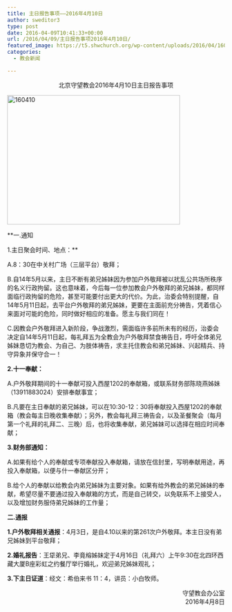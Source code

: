 ```yaml
---
title: 主日报告事项——2016年4月10日
author: sweditor3
type: post
date: 2016-04-09T10:41:33+00:00
url: /2016/04/09/主日报告事项2016年4月10日/
featured_image: https://t5.shwchurch.org/wp-content/uploads/2016/04/160410-400x288.jpg
categories:
  - 教会新闻

---
```

<p style="text-align: center;">
  北京守望教会2016年4月10日主日报告事项
</p>

<!--more-->


<img alt="160410" class="aligncenter size-full wp-image-13711" height="300" src="http://t5.shwchurch.org/wp-content/uploads/2016/04/160410.jpg" width="400" /> 

**一.通知
	  
1.主日聚会时间、地点：**
	  
A.8：30在中关村广场（三层平台）敬拜；
	  
B.自14年5月以来，主日不断有弟兄姊妹因为参加户外敬拜被以扰乱公共场所秩序的名义行政拘留。这也意味着，今后每一位参加教会户外敬拜的弟兄姊妹，都同样面临行政拘留的危险，甚至可能要付出更大的代价。为此，治委会特别提醒，自14年5月11日起，去平台户外敬拜的弟兄姊妹，更要在主面前充分祷告，凭着信心来面对可能的危险，同时做好相应的准备。愿主与我们同在！
	  
C.因教会户外敬拜进入新阶段，争战激烈，需面临许多前所未有的经历，治委会决定自14年5月11日起，每礼拜五为全教会为户外敬拜禁食祷告日，呼吁全体弟兄姊妹恳切为教会、为自己、为肢体祷告，求主托住教会和弟兄姊妹、兴起精兵、持守异象并保守合一！
	  
**2.十一奉献：**
	  
A.户外敬拜期间的十一奉献可投入西屋1202的奉献箱，或联系财务部陈晓燕姊妹（13911883024）安排奉献事宜；
	  
B.凡要在主日奉献的弟兄姊妹，可以在10:30-12：30将奉献投入西屋1202的奉献箱（教会每主日晚收集奉献）；另外，教会每礼拜三祷告会，以及圣餐聚会（每月第一个礼拜的礼拜二、三晚）后，也将收集奉献，弟兄姊妹可以选择在相应时间奉献；
	  
**3.财务部通知：**
	  
A.如果有给个人的奉献或专项奉献投入奉献箱，请放在信封里，写明奉献用途，再投入奉献箱，以便与什一奉献区分开；
	  
B.给个人的奉献以给教会内弟兄姊妹为主要对象。如果有给外教会的弟兄姊妹的奉献，希望尽量不要通过投入奉献箱的方式，而是自己转交，以免联系不上接受人，以及增加财务服侍弟兄姊妹的工作量； 

**二.通报**
	  
**1.户外敬拜相关通报**：4月3日，是自4.10以来的第261次户外敬拜。本主日没有弟兄姊妹到平台敬拜；
	  
**2.婚礼报告**：王牮弟兄、李竟榕姊妹定于4月16日（礼拜六）上午9:30在北四环西藏大厦B座彩虹之约餐厅举行婚礼，欢迎弟兄姊妹观礼；
	  
**3.下主日证道**：经文：希伯来书 11：4，讲员：小白牧师。 

<p style="text-align: right;">
  守望教会办公室<br /> 2016年4月8日
</p>